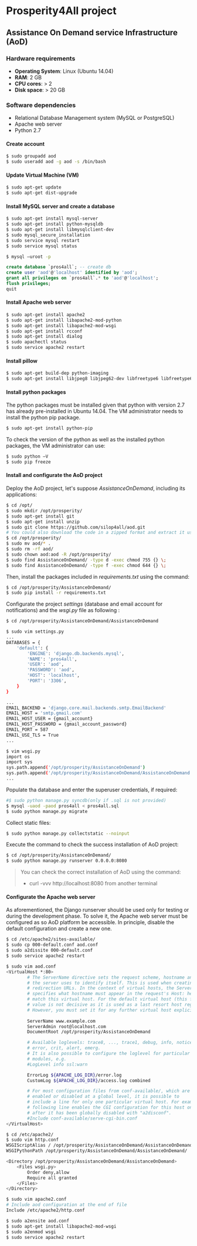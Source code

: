 # Prosperity4All project
## Assistance On Demand service Infrastructure (AoD)

### Hardware requirements
- __Operating System__: Linux (Ubuntu 14.04)
- __RAM__: 2 GB
- __CPU cores__: > 2
- __Disk space__: > 20 GB

### Software dependencies

- Relational Database Management system (MySQL or PostgreSQL)
- Apache web server
- Python 2.7

#### Create account

```bash
$ sudo groupadd aod
$ sudo useradd aod -g aod -s /bin/bash
```

#### Update Virtual Machine (VM)

```bash
$ sudo apt-get update
$ sudo apt-get dist-upgrade
```

#### Install MySQL server and create a database

```bash
$ sudo apt-get install mysql-server
$ sudo apt-get install python-mysqldb
$ sudo apt-get install libmysqlclient-dev      
$ sudo mysql_secure_installation   
$ sudo service mysql restart       
$ sudo service mysql status  
```

```bash
$ mysql –uroot -p
```
```sql
create database `pros4all`; -- create db
create user 'aod'@'localhost' identified by 'aod';       
grant all privileges on `pros4all`.* to 'aod'@'localhost'; 
flush privileges;
quit
```

#### Install Apache web server

```bash
$ sudo apt-get install apache2
$ sudo apt-get install libapache2-mod-python
$ sudo apt-get install libapache2-mod-wsgi
$ sudo apt-get install rcconf
$ sudo apt-get install dialog
$ sudo apachectl status 
$ sudo service apache2 restart 
```

#### Install pillow

```bash
$ sudo apt-get build-dep python-imaging
$ sudo apt-get install libjpeg8 libjpeg62-dev libfreetype6 libfreetype6-dev
```

#### Install python packages
The python packages must be installed given that python with version 2.7 has already pre-installed in Ubuntu 14.04. The VM administrator needs to install the python pip package.

```bash
$ sudo apt-get install python-pip
```

To check the version of the python as well as the installed python packages, the VM administrator can use:
```bash
$ sudo python –V
$ sudo pip freeze
```

#### Install and configurate the AoD project

Deploy the AoD project, let's suppose _AssistanceOnDemand_, including its applications:
```bash
$ cd /opt/
$ sudo mkdir /opt/prosperity/
$ sudo apt-get install git
$ sudo apt-get install unzip
$ sudo git clone https://github.com/silop4all/aod.git
# You could also download the code in a zipped format and extract it using the unzip command
$ cd /opt/prosperity/
$ sudo mv aod/* .
$ sudo rm -rf aod/
$ sudo chown aod:aod -R /opt/prosperity/
$ sudo find AssistanceOnDemand/ -type d -exec chmod 755 {} \;
$ sudo find AssistanceOnDemand/ -type f -exec chmod 644 {} \;
```

Then, install the packages included in _requirements.txt_ using the command:
```bash
$ cd /opt/prosperity/AssistanceOnDemand/
$ sudo pip install -r requirements.txt 
```

Configurate the project _settings_ (database and email account for notifications) and the _wsgi.py_ file as following :
```bash
$ cd /opt/prosperity/AssistanceOnDemand/AssistanceOnDemand

$ sudo vim settings.py
...
DATABASES = {
    'default': {
        'ENGINE': 'django.db.backends.mysql',
        'NAME': 'pros4all',
        'USER': 'aod',
        'PASSWORD': 'aod',
        'HOST': 'localhost',
        'PORT': '3306',
    }
}

...
EMAIL_BACKEND = 'django.core.mail.backends.smtp.EmailBackend'
EMAIL_HOST = 'smtp.gmail.com'
EMAIL_HOST_USER = {gmail_account}
EMAIL_HOST_PASSWORD = {gmail_account_password}
EMAIL_PORT = 587
EMAIL_USE_TLS = True
...

$ vim wsgi.py
import os
import sys
sys.path.append('/opt/prosperity/AssistanceOnDemand')
sys.path.append('/opt/prosperity/AssistanceOnDemand/AssistanceOnDemand')
...
```

Populate tha database and enter the superuser credentials, if required:
```bash
#$ sudo python manage.py syncdb(only if .sql is not provided)
$ mysql -uaod -paod pros4all < pros4all.sql
$ sudo python manage.py migrate
```

Collect static files:
```bash
$ sudo python manage.py collectstatic --noinput
```

Execute the command to check the success installation of AoD project:
```bash
$ cd /opt/prosperity/AssistanceOnDemand/
$ sudo python manage.py runserver 0.0.0.0:8080
```

> You can check the correct installation of AoD using the command: 
> - curl -vvv http://localhost:8080 from another terminal

#### Configurate the Apache web server

As aforementioned, the Django runserver should be used only for testing or during the development phase. To solve it, the Apache web server must be configured as so AoD platform be accessible. In principle, disable the default configuration and create a new one.

```bash
$ cd /etc/apache2/sites-available/
$ sudo cp 000-default.conf aod.conf
$ sudo a2dissite 000-default.conf
$ sudo service apache2 restart

$ sudo vim aod.conf
<VirtualHost *:80>
        # The ServerName directive sets the request scheme, hostname and port that
        # the server uses to identify itself. This is used when creating
        # redirection URLs. In the context of virtual hosts, the ServerName
        # specifies what hostname must appear in the request's Host: header to
        # match this virtual host. For the default virtual host (this file) this
        # value is not decisive as it is used as a last resort host regardless.
        # However, you must set it for any further virtual host explicitly.
        
        ServerName www.example.com
        ServerAdmin root@localhost.com
        DocumentRoot /opt/prosperity/AssistanceOnDemand

        # Available loglevels: trace8, ..., trace1, debug, info, notice, warn,
        # error, crit, alert, emerg.
        # It is also possible to configure the loglevel for particular
        # modules, e.g.
        #LogLevel info ssl:warn

        ErrorLog ${APACHE_LOG_DIR}/error.log
        CustomLog ${APACHE_LOG_DIR}/access.log combined

        # For most configuration files from conf-available/, which are
        # enabled or disabled at a global level, it is possible to
        # include a line for only one particular virtual host. For example the
        # following line enables the CGI configuration for this host only
        # after it has been globally disabled with "a2disconf".
        #Include conf-available/serve-cgi-bin.conf
</VirtualHost>

$ cd /etc/apache2/
$ sudo vim http.conf
WSGIScriptAlias / /opt/prosperity/AssistanceOnDemand/AssistanceOnDemand/wsgi.py
WSGIPythonPath /opt/prosperity/AssistanceOnDemand/AssistanceOnDemand/

<Directory /opt/prosperity/AssistanceOnDemand/AssistanceOnDemand>
    <Files wsgi.py>
        Order deny,allow
        Require all granted
    </Files>
</Directory>

$ sudo vim apache2.conf
# Include aod configuration at the end of file
Include /etc/apache2/http.conf

$ sudo a2ensite aod.conf
$ sudo apt-get install libapache2-mod-wsgi
$ sudo a2enmod wsgi
$ sudo service apache2 restart
```


